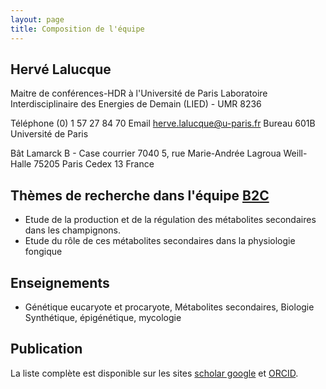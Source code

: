 ```yaml
---
layout: page
title: Composition de l'équipe
---
```


## Hervé Lalucque
Maitre de conférences-HDR à l'Université de Paris
Laboratoire Interdisciplinaire des Energies de Demain (LIED) - UMR 8236

Téléphone (0) 1 57 27 84 70
Email herve.lalucque@u-paris.fr
Bureau 601B
Université de Paris

Bât Lamarck B - Case courrier 7040
5, rue Marie-Andrée Lagroua Weill-Halle 75205 Paris Cedex 13 France

## Thèmes de recherche dans l'équipe [B2C](http://bit.ly/2JX99YK)
- Etude de la production et de la régulation des métabolites secondaires dans les champignons.
- Etude du rôle de ces métabolites secondaires dans la physiologie fongique

## Enseignements
- Génétique eucaryote et procaryote, Métabolites secondaires, Biologie Synthétique, épigénétique, mycologie

## Publication
La liste complète est disponible sur les sites [scholar google](http://bit.ly/2weVXX6) et [ORCID](http://bit.ly/2wfPMSB).
